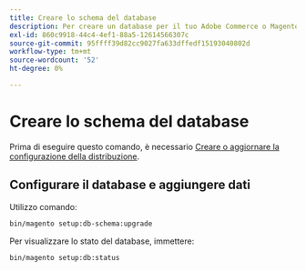 ```yaml
---
title: Creare lo schema del database
description: Per creare un database per il tuo Adobe Commerce o Magento Open Source, segui la procedura riportata di seguito.
exl-id: 860c9918-44c4-4ef1-88a5-12614566307c
source-git-commit: 95ffff39d82cc9027fa633dffedf15193040802d
workflow-type: tm+mt
source-wordcount: '52'
ht-degree: 0%

---
```


# Creare lo schema del database

Prima di eseguire questo comando, è necessario [Creare o aggiornare la configurazione della distribuzione](deployment.md).

## Configurare il database e aggiungere dati

Utilizzo comando:

```bash
bin/magento setup:db-schema:upgrade
```

Per visualizzare lo stato del database, immettere:

```bash
bin/magento setup:db:status
```
